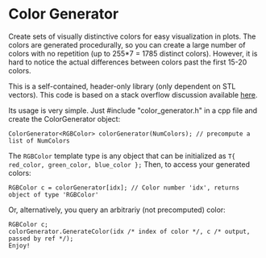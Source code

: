 # Color Generator
Create sets of visually distinctive colors for easy visualization in plots. The colors are generated procedurally, so you can create a large number of colors with no repetition (up to 255*7 = 1785 distinct colors). However, it is hard to notice the actual differences between colors past the first 15-20 colors.

This is a self-contained, header-only library (only dependent on STL vectors). This code is based on a stack overflow discussion available [here](http://stackoverflow.com/questions/309149/generate-distinctly-different-rgb-colors-in-graphs).

Its usage is very simple. Just #include "color_generator.h" in a cpp file and create the ColorGenerator object:

```
ColorGenerator<RGBColor> colorGenerator(NumColors); // precompute a list of NumColors
```

The `RGBColor` template type is any object that can be initialized as `T{ red_color, green_color, blue_color };`
Then, to access your generated colors:

```
RGBColor c = colorGenerator[idx]; // Color number 'idx', returns object of type 'RGBColor'
```

Or, alternatively, you query an arbitrariy (not precomputed) color:

```
RGBColor c;
colorGenerator.GenerateColor(idx /* index of color */, c /* output, passed by ref */);
Enjoy!
